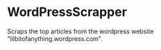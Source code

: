 # WordPressScrapper
Scraps the top articles from the wordpress website "lilbitofanything.wordpress.com".

